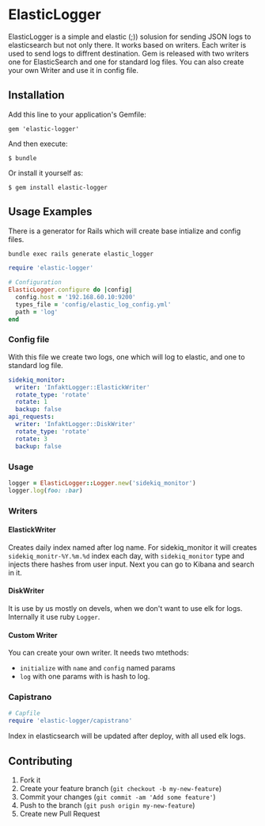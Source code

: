 # ElasticLogger

ElasticLogger is a simple and elastic (;)) solusion for sending JSON logs to elasticsearch but not only there. It works based on writers. Each writer is used to send logs to diffrent destination. Gem is released with two writers one for ElasticSearch and one for standard log files. You can also create your own Writer and use it in config file.

## Installation

Add this line to your application's Gemfile:

    gem 'elastic-logger'

And then execute:

    $ bundle

Or install it yourself as:

    $ gem install elastic-logger

## Usage Examples

There is a generator for Rails which will create base intialize and config files.
```bash
bundle exec rails generate elastic_logger
```

```ruby
require 'elastic-logger'

# Configuration
ElasticLogger.configure do |config|
  config.host = '192.168.60.10:9200'
  types_file = 'config/elastic_log_config.yml'
  path = 'log'
end
```

### Config file
With this file we create two logs, one which will log to elastic, and one to standard log file.

```yml
sidekiq_monitor:
  writer: 'InfaktLogger::ElastickWriter'
  rotate_type: 'rotate'
  rotate: 1
  backup: false
api_requests:
  writer: 'InfaktLogger::DiskWriter'
  rotate_type: 'rotate'
  rotate: 3
  backup: false
```
### Usage

```ruby
logger = ElasticLogger::Logger.new('sidekiq_monitor')
logger.log(foo: :bar)
```

### Writers

#### ElastickWriter

Creates daily index named after log name. For sidekiq_monitor it will creates `sidekiq_monitr-%Y.%m.%d` index each day, with `sidekiq_monitor` type and injects there hashes from user input. Next you can go to Kibana and search in it.

#### DiskWriter

It is use by us mostly on devels, when we don't want to use elk for logs. Internally it use ruby `Logger`.

#### Custom Writer

You can create your own writer. It needs two mtethods:
* `initialize` with `name` and `config` named params
* `log` with one params with is hash to log.

### Capistrano

```ruby
# Capfile
require 'elastic-logger/capistrano'
```

Index in elasticsearch will be updated after deploy, with all used elk logs.

## Contributing

1. Fork it
2. Create your feature branch (`git checkout -b my-new-feature`)
3. Commit your changes (`git commit -am 'Add some feature'`)
4. Push to the branch (`git push origin my-new-feature`)
5. Create new Pull Request
